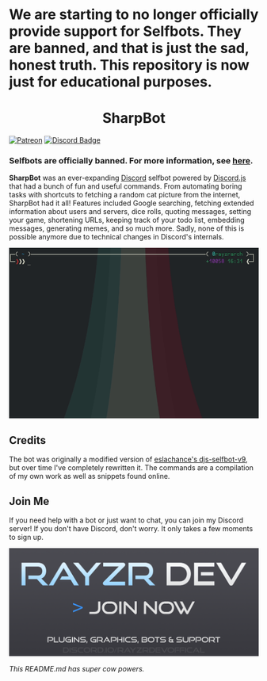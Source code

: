 # We are starting to no longer officially provide support for Selfbots. They are banned, and that is just the sad, honest truth. This repository is now just for educational purposes.

<h1 align="center">SharpBot</h1>

[![Patreon](http://ionicabizau.github.io/badges/patreon.svg)](https://patreon.com/Rayzr522)
[![Discord Badge](https://discordapp.com/api/guilds/282207139752050688/embed.png)](https://discord.io/rayzrdevofficial)

### Selfbots are officially banned. For more information, see [here](https://github.com/RayzrDev/SharpBot/issues/116#issuecomment-335036210).

**SharpBot** was an ever-expanding [Discord](http://discordapp.com) selfbot powered by [Discord.js](https://discord.js.org/#/) that had a bunch of fun and useful commands. From automating boring tasks with shortcuts to fetching a random cat picture from the internet, SharpBot had it all! Features included Google searching, fetching extended information about users and servers, dice rolls, quoting messages, setting your game, shortening URLs, keeping track of your todo list, embedding messages, generating memes, and so much more. Sadly, none of this is possible anymore due to technical changes in Discord's internals.

![SharpBot installer GIF](res/sharpbot.gif)

## Credits
The bot was originally a modified version of [eslachance's djs-selfbot-v9](https://github.com/eslachance/djs-selfbot-v9), but over time I've completely rewritten it. The commands are a compilation of my own work as well as snippets found online.

## Join Me
If you need help with a bot or just want to chat, you can join my Discord server! If you don't have Discord, don't worry. It only takes a few moments to sign up.

[![Discord Badge](https://github.com/Rayzr522/ProjectResources/raw/master/RayzrDev/badge-small.png)](https://discord.io/rayzrdevofficial)

*This README.md has super cow powers.*
